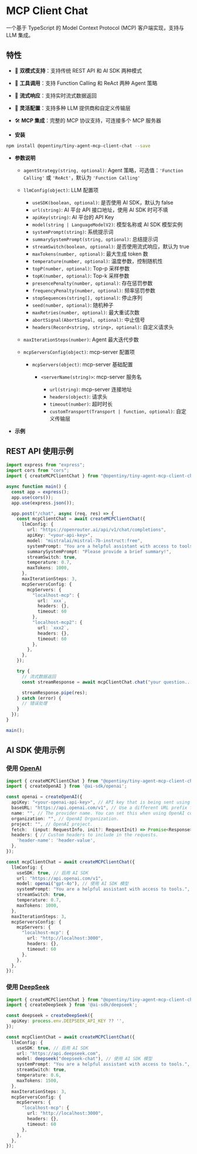 # MCP Client Chat

一个基于 TypeScript 的 Model Context Protocol (MCP) 客户端实现，支持与 LLM 集成。

## 特性

- 🚀 **双模式支持**：支持传统 REST API 和 AI SDK 两种模式
- 🔧 **工具调用**：支持 Function Calling 和 ReAct 两种 Agent 策略
- 📡 **流式响应**：支持实时流式数据返回
- 🔌 **灵活配置**：支持多种 LLM 提供商和自定义传输层
- 🛠️ **MCP 集成**：完整的 MCP 协议支持，可连接多个 MCP 服务器

- **安装**

```bash
npm install @opentiny/tiny-agent-mcp-client-chat --save
```

- **参数说明**

  - `agentStrategy(string, optional)`: Agent 策略，可选值：`'Function Calling'` 或 `'ReAct'`，默认为 `'Function Calling'`

  - `llmConfig(object)`: LLM 配置项

    - `useSDK(boolean, optional)`: 是否使用 AI SDK，默认为 false
    - `url(string)`: AI 平台 API 接口地址，使用 AI SDK 时可不填
    - `apiKey(string)`: AI 平台的 API Key
    - `model(string | LanguageModelV2)`: 模型名称或 AI SDK 模型实例
    - `systemPrompt(string)`: 系统提示词
    - `summarySystemPrompt(string, optional)`: 总结提示词
    - `streamSwitch(boolean, optional)`: 是否使用流式响应，默认为 true
    - `maxTokens(number, optional)`: 最大生成 token 数
    - `temperature(number, optional)`: 温度参数，控制随机性
    - `topP(number, optional)`: Top-p 采样参数
    - `topK(number, optional)`: Top-k 采样参数
    - `presencePenalty(number, optional)`: 存在惩罚参数
    - `frequencyPenalty(number, optional)`: 频率惩罚参数
    - `stopSequences(string[], optional)`: 停止序列
    - `seed(number, optional)`: 随机种子
    - `maxRetries(number, optional)`: 最大重试次数
    - `abortSignal(AbortSignal, optional)`: 中止信号
    - `headers(Record<string, string>, optional)`: 自定义请求头

  - `maxIterationSteps(number)`: Agent 最大迭代步数

  - `mcpServersConfig(object)`: mcp-server 配置项

    - `mcpServers(object)`: mcp-server 基础配置

      - `<serverName(string)>`: mcp-server 服务名

        - `url(string)`: mcp-server 连接地址
        - `headers(object)`: 请求头
        - `timeout(number)`: 超时时长
        - `customTransport(Transport | function, optional)`: 自定义传输层

- **示例**

## REST API 使用示例

```typescript
import express from "express";
import cors from "cors";
import { createMCPClientChat } from "@opentiny/tiny-agent-mcp-client-chat";

async function main() {
  const app = express();
  app.use(cors());
  app.use(express.json());

  app.post("/chat", async (req, res) => {
    const mcpClientChat = await createMCPClientChat({
      llmConfig: {
        url: "https://openrouter.ai/api/v1/chat/completions",
        apiKey: "<your-api-key>",
        model: "mistralai/mistral-7b-instruct:free",
        systemPrompt: "You are a helpful assistant with access to tools.",
        summarySystemPrompt: "Please provide a brief summary!",
        streamSwitch: true,
        temperature: 0.7,
        maxTokens: 1000,
      },
      maxIterationSteps: 3,
      mcpServersConfig: {
        mcpServers: {
          "localhost-mcp": {
            url: `xxx`,
            headers: {},
            timeout: 60
          },
          "localhost-mcp2": {
            url: `xxx2`,
            headers: {},
            timeout: 60
          },
        },
      },
    });

    try {
      // 流式数据返回
      const streamResponse = await mcpClientChat.chat("your question...");

      streamResponse.pipe(res);
    } catch (error) {
      // 错误处理
    }
  });
}

main();
```

## AI SDK 使用示例

### 使用 [OpenAI](https://ai-sdk.dev/providers/ai-sdk-providers/openai)

```typescript
import { createMCPClientChat } from "@opentiny/tiny-agent-mcp-client-chat";
import { createOpenAI } from '@ai-sdk/openai';

const openai = createOpenAI({
  apiKey: "<your-openai-api-key>", // API key that is being sent using the Authorization header. It defaults to the OPENAI_API_KEY environment variable.
  baseURL: "https://api.openai.com/v1", // Use a different URL prefix for API calls, e.g. to use proxy servers. The default prefix is https://api.openai.com/v1.
  name: "", // The provider name. You can set this when using OpenAI compatible providers to change the model provider property. Defaults to openai.
  organization: "", // OpenAI Organization.
  project: "", // OpenAI project.
  fetch:  (input: RequestInfo, init?: RequestInit) => Promise<Response>, // Custom fetch implementation. Defaults to the global fetch function. You can use it as a middleware to intercept requests, or to provide a custom fetch implementation for e.g. testing.
  headers: { // Custom headers to include in the requests.
    'header-name': 'header-value',
  },
});

const mcpClientChat = await createMCPClientChat({
  llmConfig: {
    useSDK: true, // 启用 AI SDK
    url: "https://api.openai.com/v1",
    model: openai("gpt-4o"), // 使用 AI SDK 模型
    systemPrompt: "You are a helpful assistant with access to tools.",
    streamSwitch: true,
    temperature: 0.7,
    maxTokens: 1000,
  },
  maxIterationSteps: 3,
  mcpServersConfig: {
    mcpServers: {
      "localhost-mcp": {
        url: "http://localhost:3000",
        headers: {},
        timeout: 60
      },
    },
  },
});
```

### 使用 [DeepSeek](https://ai-sdk.dev/providers/ai-sdk-providers/deepseek)

```typescript
import { createMCPClientChat } from "@opentiny/tiny-agent-mcp-client-chat";
import { createDeepSeek } from '@ai-sdk/deepseek';

const deepseek = createDeepSeek({
  apiKey: process.env.DEEPSEEK_API_KEY ?? '',
});

const mcpClientChat = await createMCPClientChat({
  llmConfig: {
    useSDK: true, // 启用 AI SDK
    url: "https://api.deepseek.com",
    model: deepseek("deepseek-chat"), // 使用 AI SDK 模型
    systemPrompt: "You are a helpful assistant with access to tools.",
    streamSwitch: true,
    temperature: 0.6,
    maxTokens: 1500,
  },
  maxIterationSteps: 3,
  mcpServersConfig: {
    mcpServers: {
      "localhost-mcp": {
        url: "http://localhost:3000",
        headers: {},
        timeout: 60
      },
    },
  },
});
```
